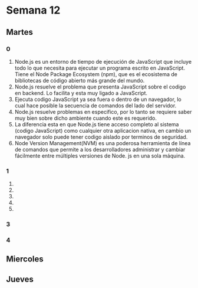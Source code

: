 # Semana 12
## Martes
### 0
1. Node.js es un entorno de tiempo de ejecución de JavaScript que incluye todo lo que necesita para ejecutar un programa escrito en JavaScript. Tiene el Node Package Ecosystem (npm), que es el ecosistema de bibliotecas de código abierto más grande del mundo.
2. Node.js resuelve el problema que presenta JavaScript sobre el codigo en backend. Lo facilita y esta muy ligado a JavaScript.
3. Ejecuta codigo JavaScript ya sea fuera o dentro de un navegador, lo cual hace posible la secuencia de comandos del lado del servidor.
4. Node.js resuelve problemas en especifico, por lo tanto se requiere saber muy bien sobre dicho ambiente cuando este es requerido.
5. La diferencia esta en que Node.js tiene acceso completo al sistema (codigo JavaScript) como cualquier otra aplicacion nativa, en cambio un navegador solo puede tener codigo aislado por terminos de seguridad.
6. Node Version Management(NVM)  es una poderosa herramienta de línea de comandos que permite a los desarrolladores administrar y cambiar fácilmente entre múltiples versiones de Node. js en una sola máquina.
### 1
1. 
2. 
3. 
4. 
5. 
### 3
### 4
## Miercoles

## Jueves
